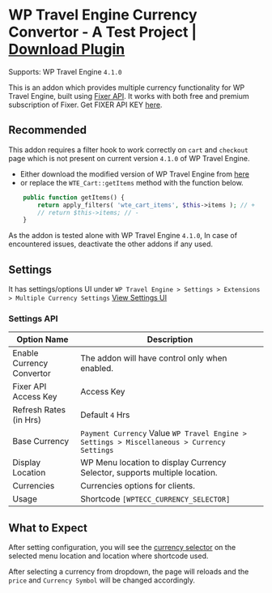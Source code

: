 # WP Travel Engine Currency Convertor - A Test Project | [Download Plugin](https://github.com/prakhadkash/wte-currency-convertor/raw/master/build/wpte-currency-convertor.zip)
Supports: WP Travel Engine `4.1.0`

This is an addon which provides multiple currency functionality for WP Travel Engine, built using [Fixer API](https://fixer.io/). It works with both free and premium subscription of Fixer. Get FIXER API KEY [here](https://fixer.io/product).

## Recommended
This addon requires a filter hook to work correctly on `cart` and `checkout` page which is not present on current version `4.1.0` of WP Travel Engine.
- Either download the modified version of WP Travel Engine from [here](https://github.com/prakhadkash/wte-currency-convertor/raw/master/build/wpte-currency-convertor.zip)
- or replace the `WTE_Cart::getItems` method with the function below.
```php
	public function getItems() {
		return apply_filters( 'wte_cart_items', $this->items ); // +
		// return $this->items; // -
	}
```
As the addon is tested alone with WP Travel Engine `4.1.0`, In case of encountered issues, deactivate the other addons if any used.

## Settings
It has settings/options UI under `WP Travel Engine > Settings > Extensions > Multiple Currency Settings`
[View Settings UI](https://d.pr/free/i/gs3Lnz)

### Settings API
Option Name|Description
-|-
Enable Currency Convertor|The addon will have control only when enabled.
Fixer API Access Key|Access Key
Refresh Rates (in Hrs)|Default `4` Hrs
Base Currency|`Payment Currency` Value `WP Travel Engine > Settings > Miscellaneous > Currency Settings`
Display Location | WP Menu location to display Currency Selector, supports multiple location.
Currencies|Currencies options for clients.
Usage|Shortcode `[WPTECC_CURRENCY_SELECTOR]`

## What to Expect
After setting configuration, you will see the [currency selector](https://d.pr/free/i/E0z7yS) on the selected menu location and location where shortcode used.

After selecting a currency from dropdown, the page will reloads and the `price` and `Currency Symbol` will be changed accordingly.
